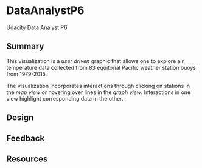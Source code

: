 # DataAnalystP6
Udacity Data Analyst P6

## Summary
This visualization is a *user driven* graphic that allows one to explore air temperature data
collected from 83 equitorial Pacific weather station buoys from 1979-2015.

The visualization incorporates interactions through clicking on stations in the *map view* or hovering over
lines in the *graph view*. Interactions in one view highlight corresponding data in the other.



## Design

## Feedback

## Resources
